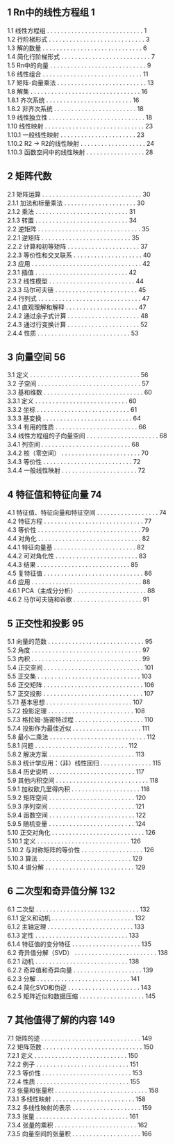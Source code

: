 
## 1 Rn中的线性方程组 1

1.1 线性方程组 . . . . . . . . . . . . . . . . . . . . . . . . . . . . 1  
1.2 行阶梯形式 . . . . . . . . . . . . . . . . . . . . . . . . . . . . 3  
1.3 解的数量 . . . . . . . . . . . . . . . . . . . . . . . . . . . . . 6  
1.4 简化行阶梯形式 . . . . . . . . . . . . . . . . . . . . . . . . . . 7  
1.5 Rn中的向量 . . . . . . . . . . . . . . . . . . . . . . . . . . . . 9  
1.6 线性组合 . . . . . . . . . . . . . . . . . . . . . . . . . . . . . 11  
1.7 矩阵-向量乘法 . . . . . . . . . . . . . . . . . . . . . . . . . . 13  
1.8 解集 . . . . . . . . . . . . . . . . . . . . . . . . . . . . . . . . 16  
1.8.1 齐次系统 . . . . . . . . . . . . . . . . . . . . . . . . . 16  
1.8.2 非齐次系统 . . . . . . . . . . . . . . . . . . . . . . . . 18  
1.9 线性独立性 . . . . . . . . . . . . . . . . . . . . . . . . . . . . 18  
1.10 线性映射 . . . . . . . . . . . . . . . . . . . . . . . . . . . . . 23  
1.10.1 一般线性映射 . . . . . . . . . . . . . . . . . . . . . . 23  
1.10.2 R2 → R2的线性映射 . . . . . . . . . . . . . . . . . . . 24  
1.10.3 函数空间中的线性映射 . . . . . . . . . . . . . . . . . 28

## 2 矩阵代数 

2.1 矩阵运算 . . . . . . . . . . . . . . . . . . . . . . . . . . . . . 30  
2.1.1 加法和标量乘法 . . . . . . . . . . . . . . . . . . . . . 30  
2.1.2 乘法 . . . . . . . . . . . . . . . . . . . . . . . . . . . 31  
2.1.3 转置 . . . . . . . . . . . . . . . . . . . . . . . . . . . 34  
2.2 逆矩阵 . . . . . . . . . . . . . . . . . . . . . . . . . . . . . . 35  
2.2.1 逆矩阵 . . . . . . . . . . . . . . . . . . . . . . . . . . 35  
2.2.2 计算和初等矩阵 . . . . . . . . . . . . . . . . . . . . . 37  
2.2.3 等价性和交叉联系 . . . . . . . . . . . . . . . . . . . . 40  
2.3 应用 . . . . . . . . . . . . . . . . . . . . . . . . . . . . . . . . 42  
2.3.1 插值 . . . . . . . . . . . . . . . . . . . . . . . . . . . 42  
2.3.2 线性模型 . . . . . . . . . . . . . . . . . . . . . . . . . 44  
2.3.3 马尔可夫链 . . . . . . . . . . . . . . . . . . . . . . . . 45  
2.4 行列式 . . . . . . . . . . . . . . . . . . . . . . . . . . . . . . 47  
2.4.1 直观理解和解释 . . . . . . . . . . . . . . . . . . . . . 47  
2.4.2 通过余子式计算 . . . . . . . . . . . . . . . . . . . . . 48  
2.4.3 通过行变换计算 . . . . . . . . . . . . . . . . . . . . . 52  
2.4.4 性质 . . . . . . . . . . . . . . . . . . . . . . . . . . . 53

## 3 向量空间 56

3.1 定义 . . . . . . . . . . . . . . . . . . . . . . . . . . . . . . . . 56  
3.2 子空间 . . . . . . . . . . . . . . . . . . . . . . . . . . . . . . 57  
3.3 基和维数 . . . . . . . . . . . . . . . . . . . . . . . . . . . . . 60  
3.3.1 定义 . . . . . . . . . . . . . . . . . . . . . . . . . . . 60  
3.3.2 坐标 . . . . . . . . . . . . . . . . . . . . . . . . . . . 61  
3.3.3 基变换 . . . . . . . . . . . . . . . . . . . . . . . . . . 64  
3.3.4 有用的性质 . . . . . . . . . . . . . . . . . . . . . . . . 66  
3.4 线性方程组的子向量空间 . . . . . . . . . . . . . . . . . . . . . 68  
3.4.1 列空间 . . . . . . . . . . . . . . . . . . . . . . . . . . 68  
3.4.2 核（零空间） . . . . . . . . . . . . . . . . . . . . . . . 70  
3.4.3 等价性 . . . . . . . . . . . . . . . . . . . . . . . . . . 72  
3.4.4 一般线性映射 . . . . . . . . . . . . . . . . . . . . . . 72

## 4 特征值和特征向量 74

4.1 特征值、特征向量和特征空间 . . . . . . . . . . . . . . . . . . 74  
4.2 特征方程 . . . . . . . . . . . . . . . . . . . . . . . . . . . . . 77  
4.3 等价性 . . . . . . . . . . . . . . . . . . . . . . . . . . . . . . 79  
4.4 对角化 . . . . . . . . . . . . . . . . . . . . . . . . . . . . . . 82  
4.4.1 特征向量基 . . . . . . . . . . . . . . . . . . . . . . . . 82  
4.4.2 可对角化性 . . . . . . . . . . . . . . . . . . . . . . . . 83  
4.4.3 结果 . . . . . . . . . . . . . . . . . . . . . . . . . . . 85  
4.5 复特征值 . . . . . . . . . . . . . . . . . . . . . . . . . . . . . 86  
4.6 应用 . . . . . . . . . . . . . . . . . . . . . . . . . . . . . . . . 88  
4.6.1 PCA（主成分分析） . . . . . . . . . . . . . . . . . . . . 88  
4.6.2 马尔可夫链和谷歌 . . . . . . . . . . . . . . . . . . . . 91

## 5 正交性和投影 95

5.1 向量的范数 . . . . . . . . . . . . . . . . . . . . . . . . . . . . 95  
5.2 角度 . . . . . . . . . . . . . . . . . . . . . . . . . . . . . . . . 97  
5.3 内积 . . . . . . . . . . . . . . . . . . . . . . . . . . . . . . . . 99  
5.4 正交空间 . . . . . . . . . . . . . . . . . . . . . . . . . . . . . 101  
5.5 正交集 . . . . . . . . . . . . . . . . . . . . . . . . . . . . . . 103  
5.6 正交矩阵 . . . . . . . . . . . . . . . . . . . . . . . . . . . . . 106  
5.7 正交投影 . . . . . . . . . . . . . . . . . . . . . . . . . . . . . 107  
5.7.1 基本思想 . . . . . . . . . . . . . . . . . . . . . . . . . 107  
5.7.2 投影定理 . . . . . . . . . . . . . . . . . . . . . . . . . 108  
5.7.3 格拉姆-施密特过程 . . . . . . . . . . . . . . . . . . . . 110  
5.7.4 投影作为最佳近似 . . . . . . . . . . . . . . . . . . . . 111  
5.8 最小二乘法 . . . . . . . . . . . . . . . . . . . . . . . . . . . . 112  
5.8.1 问题 . . . . . . . . . . . . . . . . . . . . . . . . . . . 112  
5.8.2 解决方案 . . . . . . . . . . . . . . . . . . . . . . . . . 113  
5.8.3 统计学应用：（非）线性回归 . . . . . . . . . . . . . . . 115  
5.8.4 历史说明 . . . . . . . . . . . . . . . . . . . . . . . . . 117  
5.9 其他内积空间 . . . . . . . . . . . . . . . . . . . . . . . . . . . 118  
5.9.1 加权欧几里得内积 . . . . . . . . . . . . . . . . . . . . 118  
5.9.2 矩阵空间 . . . . . . . . . . . . . . . . . . . . . . . . . 120  
5.9.3 序列空间 . . . . . . . . . . . . . . . . . . . . . . . . . 121  
5.9.4 函数空间 . . . . . . . . . . . . . . . . . . . . . . . . . 122  
5.9.5 随机变量 . . . . . . . . . . . . . . . . . . . . . . . . . 124  
5.10 正交对角化 . . . . . . . . . . . . . . . . . . . . . . . . . . . 126  
5.10.1 定义 . . . . . . . . . . . . . . . . . . . . . . . . . . . 126  
5.10.2 与对称矩阵的等价性 . . . . . . . . . . . . . . . . . . 126  
5.10.3 算法 . . . . . . . . . . . . . . . . . . . . . . . . . . . 129  
5.10.4 谱分解 . . . . . . . . . . . . . . . . . . . . . . . . . . 129

## 6 二次型和奇异值分解 132

6.1 二次型 . . . . . . . . . . . . . . . . . . . . . . . . . . . . . . 132  
6.1.1 定义和动机 . . . . . . . . . . . . . . . . . . . . . . . . 132  
6.1.2 主轴定理 . . . . . . . . . . . . . . . . . . . . . . . . . 133  
6.1.3 定性 . . . . . . . . . . . . . . . . . . . . . . . . . . . 133  
6.1.4 特征值的变分特征 . . . . . . . . . . . . . . . . . . . . 135  
6.2 奇异值分解（SVD） . . . . . . . . . . . . . . . . . . . . . . . . 138  
6.2.1 动机 . . . . . . . . . . . . . . . . . . . . . . . . . . . 138  
6.2.2 奇异值和奇异向量 . . . . . . . . . . . . . . . . . . . . 139  
6.2.3 分解 . . . . . . . . . . . . . . . . . . . . . . . . . . . 141  
6.2.4 简化SVD和伪逆 . . . . . . . . . . . . . . . . . . . . . 143  
6.2.5 矩阵近似和数据压缩 . . . . . . . . . . . . . . . . . . . 145

## 7 其他值得了解的内容 149

7.1 矩阵的迹 . . . . . . . . . . . . . . . . . . . . . . . . . . . . . 149  
7.2 矩阵范数 . . . . . . . . . . . . . . . . . . . . . . . . . . . . . 150  
7.2.1 定义 . . . . . . . . . . . . . . . . . . . . . . . . . . . 150  
7.2.2 例子 . . . . . . . . . . . . . . . . . . . . . . . . . . . 151  
7.2.3 等价性 . . . . . . . . . . . . . . . . . . . . . . . . . . 153  
7.2.4 性质 . . . . . . . . . . . . . . . . . . . . . . . . . . . 155  
7.3 张量和张量积 . . . . . . . . . . . . . . . . . . . . . . . . . . . 158  
7.3.1 多线性映射 . . . . . . . . . . . . . . . . . . . . . . . . 158  
7.3.2 多线性映射的表示 . . . . . . . . . . . . . . . . . . . . 159  
7.3.3 张量 . . . . . . . . . . . . . . . . . . . . . . . . . . . 161  
7.3.4 张量的乘积 . . . . . . . . . . . . . . . . . . . . . . . . 162  
7.3.5 向量空间的张量积 . . . . . . . . . . . . . . . . . . . . 166